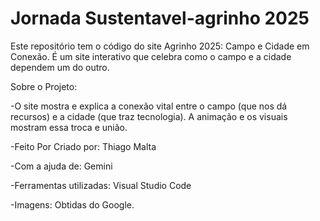 # Jornada Sustentavel-agrinho 2025

Este repositório tem o código do site Agrinho 2025: Campo e Cidade em Conexão. É um site interativo que celebra como o campo e a cidade dependem um do outro.

Sobre o Projeto:

-O site mostra e explica a conexão vital entre o campo (que nos dá recursos) e a cidade (que traz tecnologia). A animação e os visuais mostram essa troca e união.

-Feito Por
Criado por: Thiago Malta

-Com a ajuda de: Gemini

-Ferramentas utilizadas: Visual Studio Code

-Imagens: Obtidas do Google.
